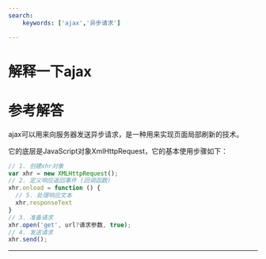 ```yaml
---
search:
    keywords: ['ajax','异步请求']

---
```



# 解释一下ajax 


# 参考解答

ajax可以用来向服务器发送异步请求，是一种用来实现页面局部刷新的技术。

它的底层是JavaScript对象XmlHttpRequest，它的基本使用步骤如下：

```js
// 1. 创建xhr对象
var xhr = new XMLHttpRequest();
// 2. 定义响应返回事件 (回调函数)
xhr.onload = function () {
  // 5. 处理响应文本
  xhr.responseText
}			
// 3. 准备请求
xhr.open('get', url?请求参数, true);
// 4. 发送请求
xhr.send();  		
```


---


